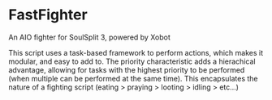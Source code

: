 # FastFighter
An AIO fighter for SoulSplit 3, powered by Xobot

This script uses a task-based framework to perform actions, which makes it modular, and easy to add to. 
The priority characteristic adds a hierachical advantage, allowing for tasks with the highest priority to be performed (when multiple can be performed at the same time).
This encapsulates the nature of a fighting script (eating > praying > looting > idling > etc...) 
